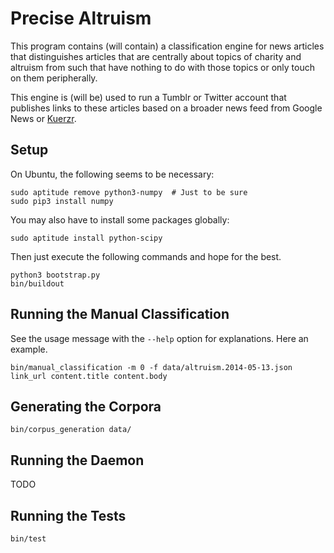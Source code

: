 # Precise Altruism

This program contains (will contain) a classification engine for news articles that distinguishes articles that are centrally about topics of charity and altruism from such that have nothing to do with those topics or only touch on them peripherally.

This engine is (will be) used to run a Tumblr or Twitter account that publishes links to these articles based on a broader news feed from Google News or [Kuerzr](http://www.kuerzr.com/).

## Setup

On Ubuntu, the following seems to be necessary:

    sudo aptitude remove python3-numpy  # Just to be sure
    sudo pip3 install numpy

You may also have to install some packages globally:

    sudo aptitude install python-scipy

Then just execute the following commands and hope for the best.

    python3 bootstrap.py
    bin/buildout

## Running the Manual Classification

See the usage message with the `--help` option for explanations. Here an example.

    bin/manual_classification -m 0 -f data/altruism.2014-05-13.json link_url content.title content.body

## Generating the Corpora

    bin/corpus_generation data/

## Running the Daemon

TODO

## Running the Tests

    bin/test
